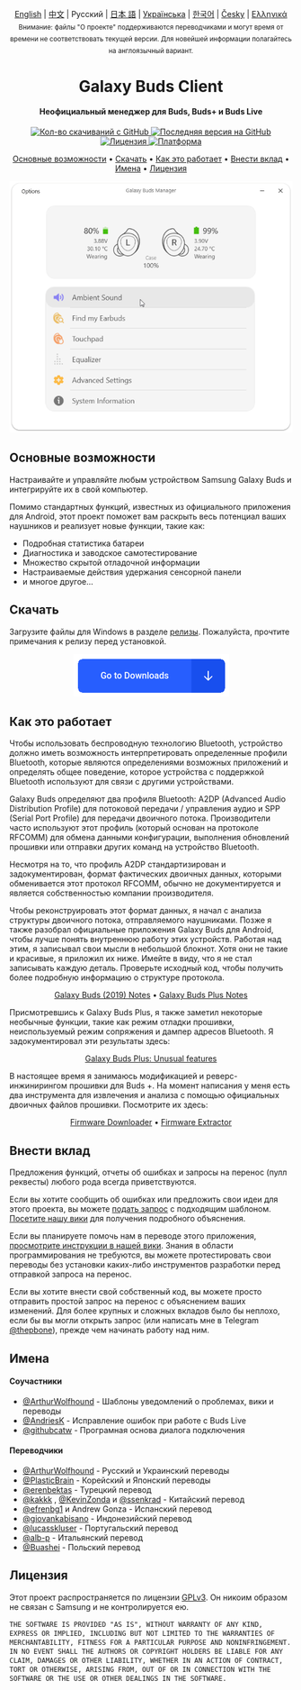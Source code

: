 <p align="center">
  <a href="../README.md">English</a> | <a href="./README_chs.md">中文</a> | Русский | <a href="./README_jpn.md">日本 語</a> | <a href="./README_ukr.md">Українська</a> | <a href="./README_kor.md">한국어</a> | <a href="/docs/README_cze.md">Česky</a> | <a href="/docs/README_gr.md">Ελληνικά</a>  <br>
    <sub>Внимание: файлы "О проекте" поддерживаются переводчиками и могут время от времени не соответствовать текущей версии. Для новейшей информации полагайтесь на англоязычный вариант.</sub>
</p>
<h1 align="center">
  Galaxy Buds Client
  <br>
</h1>
<h4 align="center">Неофициальный менеджер для Buds, Buds+ и Buds Live</h4>
<p align="center">
  <a href="https://github.com/ThePBone/GalaxyBudsClient/releases">
    <img alt="Кол-во скачиваний с GitHub" src="https://img.shields.io/github/downloads/thepbone/galaxybudsclient/total">
  </a>
  <a href="https://github.com/ThePBone/GalaxyBudsClient/releases">
  	<img alt="Последняя версия на GitHub" src="https://img.shields.io/github/v/release/thepbone/galaxybudsclient">
  </a>
  <a href="https://github.com/ThePBone/GalaxyBudsClient/blob/master/LICENSE">
      <img alt="Лицензия" src="https://img.shields.io/github/license/thepbone/galaxybudsclient">
  </a>
  <a href="https://github.com/ThePBone/GalaxyBudsClient/releases">
    <img alt="Платформа" src="https://img.shields.io/badge/platform-Windows-yellowgreen">
  </a>
</p>
<p align="center">
  <a href="#основные-возможности">Основные возможности</a> •
  <a href="#скачать">Скачать</a> •
  <a href="#как-это-работает">Как это работает</a> •
  <a href="#внести-вклад">Внести вклад</a> •
  <a href="#имена">Имена</a> •
  <a href="#лицензия">Лицензия</a> 
</p>



<p align="center">
    <a href="#"><img alt="Screenshot" src="../screenshots/screencap.gif"></a>
</p>

## Основные возможности

Настраивайте и управляйте любым устройством Samsung Galaxy Buds и интегрируйте их в свой компьютер.

Помимо стандартных функций, известных из официального приложения для Android, этот проект поможет вам раскрыть весь потенциал ваших наушников и реализует новые функции, такие как:

* Подробная статистика батареи
* Диагностика и заводское самотестирование
* Множество скрытой отладочной информации
* Настраиваемые действия удержания сенсорной панели
* и многое другое...

## Скачать

Загрузите файлы для Windows в разделе [релизы](https://github.com/ThePBone/GalaxyBudsClient/releases). Пожалуйста, прочтите примечания к релизу перед установкой.

<p align="center">
    <a href="https://github.com/ThePBone/GalaxyBudsClient/releases"><img alt="Download" src="../screenshots/download.png"></a>
</p>

## Как это работает

Чтобы использовать беспроводную технологию Bluetooth, устройство должно иметь возможность интерпретировать определенные профили Bluetooth, которые являются определениями возможных приложений и определять общее поведение, которое устройства с поддержкой Bluetooth используют для связи с другими устройствами. 

Galaxy Buds определяют два профиля Bluetooth: A2DP (Advanced Audio Distribution Profile) для потоковой передачи / управления аудио и SPP (Serial Port Profile) для передачи двоичного потока. Производители часто используют этот профиль (который основан на протоколе RFCOMM) для обмена данными конфигурации, выполнения обновлений прошивки или отправки других команд на устройство Bluetooth.

Несмотря на то, что профиль A2DP стандартизирован и задокументирован, формат фактических двоичных данных, которыми обменивается этот протокол RFCOMM, обычно не документируется и является собственностью компании производителя.

Чтобы реконструировать этот формат данных, я начал с анализа структуры двоичного потока, отправляемого наушниками. Позже я также разобрал официальные приложения Galaxy Buds для Android, чтобы лучше понять внутреннюю работу этих устройств. Работая над этим, я записывал свои мысли в небольшой блокнот. Хотя они не такие и красивые, я приложил их ниже. Имейте в виду, что я не стал записывать каждую деталь. Проверьте исходный код, чтобы получить более подробную информацию о структуре протокола.

<p align="center">
  <a href="https://github.com/ThePBone/GalaxyBudsClient/blob/master/GalaxyBudsRFCommProtocol.md">Galaxy Buds (2019) Notes</a> •
  <a href="https://github.com/ThePBone/GalaxyBudsClient/blob/master/Galaxy%20Buds%20Plus%20RFComm%20Protocol%20Notes.md">Galaxy Buds Plus Notes</a>
</p>


Присмотревшись к Galaxy Buds Plus, я также заметил некоторые необычные функции, такие как режим отладки прошивки, неиспользуемый режим сопряжения и дампер адресов Bluetooth. Я задокументировал эти результаты здесь:

<p align="center">
  <a href="https://github.com/ThePBone/GalaxyBudsClient/blob/master/GalaxyBudsPlus_HiddenDebugFeatures.md">Galaxy Buds Plus: Unusual features</a>
</p>

В настоящее время я занимаюсь модификацией и реверс-инжинирингом прошивки для Buds +. На момент написания у меня есть два инструмента для извлечения и анализа с помощью официальных двоичных файлов прошивки. Посмотрите их здесь:

<p align="center">
  <a href="https://github.com/ThePBone/GalaxyBudsFirmwareDownloader">Firmware Downloader</a> •
  <a href="https://github.com/ThePBone/GalaxyBudsFirmwareExtractor">Firmware Extractor</a>
</p>

## Внести вклад

Предложения функций, отчеты об ошибках и запросы на перенос (пулл реквесты) любого рода всегда приветствуются.

Если вы хотите сообщить об ошибках или предложить свои идеи для этого проекта, вы можете [подать запрос](https://github.com/ThePBone/GalaxyBudsClient/issues/new/choose) с подходящим шаблоном. [Посетите нашу вики](https://github.com/ThePBone/GalaxyBudsClient/wiki/2.-How-to-submit-issues) для получения подробного объяснения.

Если вы планируете помочь нам в переводе этого приложения, [просмотрите инструкции в нашей вики](https://github.com/ThePBone/GalaxyBudsClient/wiki/3.-How-to-help-with-translations). Знания в области программирования не требуются, вы можете протестировать свои переводы без установки каких-либо инструментов разработки перед отправкой запроса на перенос.

Если вы хотите внести свой собственный код, вы можете просто отправить простой запрос на перенос с объяснением ваших изменений. Для более крупных и сложных вкладов было бы неплохо, если бы вы могли открыть запрос (или написать мне в Telegram [@thepbone](https://t.me/thepbone)), прежде чем начинать работу над ним.


## Имена

#### Соучастники

* [@ArthurWolfhound](https://github.com/ArthurWolfhound) - Шаблоны уведомлений о проблемах, вики и переводы
* [@AndriesK](https://github.com/AndriesK) - Исправление ошибок при работе с Buds Live
* [@githubcatw](https://github.com/githubcatw) - Програмная основа диалога подключения

#### Переводчики

* [@ArthurWolfhound](https://github.com/ArthurWolfhound) - Русский и Украинский переводы
* [@PlasticBrain](https://github.com/fhalfkg) - Корейский и Японский переводы
* [@erenbektas](https://github.com/erenbektas) - Турецкий перевод
* [@kakkk](https://github.com/kakkk) , [@KevinZonda](https://github.com/KevinZonda) и [@ssenkrad](https://github.com/ssenkrad) - Китайский перевод
* [@efrenbg1](https://github.com/efrenbg1) и Andrew Gonza - Испанский перевод
* [@giovankabisano](https://github.com/giovankabisano) - Индонезийский перевод
* [@lucasskluser](https://github.com/lucasskluser) - Португальский перевод
* [@alb-p](https://github.com/alb-p) - Итальянский перевод
* [@Buashei](https://github.com/Buashei) - Польский перевод

## Лицензия

Этот проект распространяется по лицензии [GPLv3](../LICENSE). Он никоим образом не связан с Samsung и не контролируется ею.

```
THE SOFTWARE IS PROVIDED "AS IS", WITHOUT WARRANTY OF ANY KIND, EXPRESS OR IMPLIED, INCLUDING BUT NOT LIMITED TO THE WARRANTIES OF MERCHANTABILITY, FITNESS FOR A PARTICULAR PURPOSE AND NONINFRINGEMENT. IN NO EVENT SHALL THE AUTHORS OR COPYRIGHT HOLDERS BE LIABLE FOR ANY CLAIM, DAMAGES OR OTHER LIABILITY, WHETHER IN AN ACTION OF CONTRACT, TORT OR OTHERWISE, ARISING FROM, OUT OF OR IN CONNECTION WITH THE SOFTWARE OR THE USE OR OTHER DEALINGS IN THE SOFTWARE.
```

